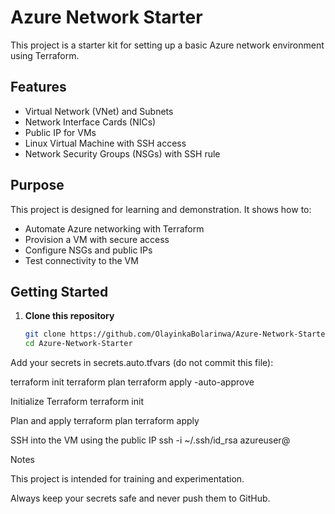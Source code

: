 # Azure Network Starter

This project is a starter kit for setting up a basic Azure network environment using Terraform.

## Features

- Virtual Network (VNet) and Subnets  
- Network Interface Cards (NICs)  
- Public IP for VMs  
- Linux Virtual Machine with SSH access  
- Network Security Groups (NSGs) with SSH rule  

## Purpose

This project is designed for learning and demonstration. It shows how to:

- Automate Azure networking with Terraform  
- Provision a VM with secure access  
- Configure NSGs and public IPs  
- Test connectivity to the VM  

## Getting Started

1. **Clone this repository**

   ```bash
   git clone https://github.com/OlayinkaBolarinwa/Azure-Network-Starter.git
   cd Azure-Network-Starter

Add your secrets in secrets.auto.tfvars (do not commit this file):

terraform init
terraform plan
terraform apply -auto-approve

Initialize Terraform
terraform init

Plan and apply
terraform plan
terraform apply

SSH into the VM using the public IP
ssh -i ~/.ssh/id_rsa azureuser@<public-ip>

Notes

This project is intended for training and experimentation.

Always keep your secrets safe and never push them to GitHub.
